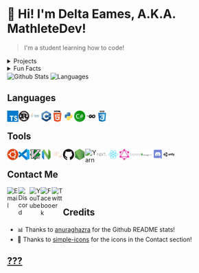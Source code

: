 # 🐬 Hi! I'm Delta Eames, A.K.A. MathleteDev!

> I'm a student learning how to code!

<details>
  <summary>Projects</summary>
  <ul>
    <li><a href="https://teachersonly.vercel.app/">teachersonly.com</a> - A dating app for teachers</li>
    <li><a href="https://github.com/mathletedev/rust-sudoku-solver/">Rust Sudoku Solver</a> - A sudoku solver build in Rust</li>
    <li><a href="https://github.com/mathletedev/kotoamatsukami/">kotoamatsukami</a> - A (partial) TypeScript machine learning library</li>
  </ul>
</details>

<details>
  <summary>Fun Facts</summary>
  <ul>
    <li>My favorite fields of science are physics, computer science, and math</li>
    <li>My favorite programming language is TypeScript</li>
    <li>I started coding when I was around 8</li>
    <li>I am currently a freshman in high school</li>
  </ul>
</details>

<img align="center" title="Github Stats" alt="Github Stats" src="https://github-readme-stats.vercel.app/api?username=mathletedev&show_icons=true&theme=onedark&include_all_commits=true&hide_border=true/" />
<img align="center" title="Languages" alt="Languages" src="https://github-readme-stats.vercel.app/api/top-langs/?username=mathletedev&theme=onedark&layout=compact&hide_border=true/" />

## Languages

<img align="left" title="TypeScript" alt="TypeScript" width="26px" src="https://raw.githubusercontent.com/github/explore/80688e429a7d4ef2fca1e82350fe8e3517d3494d/topics/typescript/typescript.png/" />
<img align="left" title="Rust" alt="Rust" width="26px" src="https://raw.githubusercontent.com/github/explore/80688e429a7d4ef2fca1e82350fe8e3517d3494d/topics/rust/rust.png/" />
<img align="left" title="Java" alt="Java" width="26px" src="https://raw.githubusercontent.com/github/explore/80688e429a7d4ef2fca1e82350fe8e3517d3494d/topics/java/java.png/" />
<img align="left" title="C++" alt="C++" width="26px" src="https://raw.githubusercontent.com/github/explore/80688e429a7d4ef2fca1e82350fe8e3517d3494d/topics/cpp/cpp.png/" />
<img align="left" title="HTML" alt="HTML" width="26px" src="https://raw.githubusercontent.com/github/explore/80688e429a7d4ef2fca1e82350fe8e3517d3494d/topics/html/html.png/" />
<img align="left" title="Python" alt="Python" width="26px" src="https://raw.githubusercontent.com/github/explore/80688e429a7d4ef2fca1e82350fe8e3517d3494d/topics/python/python.png/" />
<img align="left" title="C#" alt="C#" width="26px" src="https://raw.githubusercontent.com/github/explore/80688e429a7d4ef2fca1e82350fe8e3517d3494d/topics/csharp/csharp.png/" />
<img align="left" title="Go" alt="Go" width="26px" src="https://raw.githubusercontent.com/github/explore/80688e429a7d4ef2fca1e82350fe8e3517d3494d/topics/go/go.png/" />
<img align="left" title="CSS" alt="CSS" width="26px" src="https://raw.githubusercontent.com/github/explore/80688e429a7d4ef2fca1e82350fe8e3517d3494d/topics/css/css.png/" />

<br />

## Tools

<img align="left" title="Ubuntu" alt="Ubuntu" width="26px" src="https://raw.githubusercontent.com/github/explore/80688e429a7d4ef2fca1e82350fe8e3517d3494d/topics/ubuntu/ubuntu.png/" />
<img align="left" title="Visual Studio Code" alt="Visual Studio Code" width="26px" src="https://raw.githubusercontent.com/github/explore/80688e429a7d4ef2fca1e82350fe8e3517d3494d/topics/visual-studio-code/visual-studio-code.png/" />
<img align="left" title="Vim" alt="Vim" width="26px" src="https://raw.githubusercontent.com/github/explore/80688e429a7d4ef2fca1e82350fe8e3517d3494d/topics/vim/vim.png/" />
<img align="left" title="Neovim" alt="Neovim" width="26px" src="https://raw.githubusercontent.com/github/explore/26674e638508ac4a4e113ee32d6755ebfa000569/topics/neovim/neovim.png/" />
<img align="left" title="Fish" alt="Fish" width="26px" src="https://raw.githubusercontent.com/github/explore/80688e429a7d4ef2fca1e82350fe8e3517d3494d/topics/fish/fish.png/" />
<img align="left" title="Github" alt="Github" width="26px" src="https://raw.githubusercontent.com/github/explore/78df643247d429f6cc873026c0622819ad797942/topics/github/github.png/" />
<img align="left" title="Node.js" alt="Node.js" width="26px" src="https://raw.githubusercontent.com/github/explore/80688e429a7d4ef2fca1e82350fe8e3517d3494d/topics/nodejs/nodejs.png/" />
<img align="left" title="Yarn" alt="Yarn" width="26px" src="https://avatars.githubusercontent.com/u/22247014?s=400&v=4/" />
<img align="left" title="Next.js" alt="Next.js" width="26px" src="https://raw.githubusercontent.com/github/explore/28b02bbc9ad9f7a503c43775aebeb515dc2da5fc/topics/nextjs/nextjs.png/" />
<img align="left" title="React" alt="React" width="26px" src="https://raw.githubusercontent.com/github/explore/80688e429a7d4ef2fca1e82350fe8e3517d3494d/topics/react/react.png/" />
<img align="left" title="GraphQL" alt="GraphQL" width="26px" src="https://raw.githubusercontent.com/github/explore/80688e429a7d4ef2fca1e82350fe8e3517d3494d/topics/graphql/graphql.png/" />
<img align="left" title="Express" alt="Express" width="26px" src="https://raw.githubusercontent.com/github/explore/80688e429a7d4ef2fca1e82350fe8e3517d3494d/topics/express/express.png/" />
<img align="left" title="MongoDB" alt="MongoDB" width="26px" src="https://raw.githubusercontent.com/github/explore/80688e429a7d4ef2fca1e82350fe8e3517d3494d/topics/mongodb/mongodb.png/" />
<img align="left" title="Discord" alt="Discord" width="26px" src="https://raw.githubusercontent.com/github/explore/80688e429a7d4ef2fca1e82350fe8e3517d3494d/topics/discord/discord.png/" />
<img align="left" title="Unity Engine" alt="Unity Engine" width="26px" src="https://raw.githubusercontent.com/github/explore/80688e429a7d4ef2fca1e82350fe8e3517d3494d/topics/unity/unity.png/" />

<br />

## Contact Me

[<img align="left" title="Email" alt="Email" width="26px" src="https://cdn.jsdelivr.net/npm/simple-icons@v3/icons/gmail.svg" />](mailto:mathletedev@gmail.com)
[<img align="left" title="Discord" alt="Discord" width="26px" src="https://cdn.jsdelivr.net/npm/simple-icons@v3/icons/discord.svg" />](https://discord.gg/RRfW8FrX3E/)
[<img align="left" title="YouTube" alt="YouTube" width="26px" src="https://cdn.jsdelivr.net/npm/simple-icons@v3/icons/youtube.svg" />](https://youtube.com/channel/UCOaIT1nP-FhOFlhz2_fzJ1Q/)
[<img align="left" title="Facebook" alt="Facebook" width="26px" src="https://cdn.jsdelivr.net/npm/simple-icons@v3/icons/facebook.svg" />](https://facebook.com/mathletedev/)
[<img align="left" title="Twitter" alt="Twitter" width="26px" src="https://cdn.jsdelivr.net/npm/simple-icons@v3/icons/twitter.svg" />](https://twitter.com/MathleteDev/)

<br />

## Credits

- 📊 Thanks to [anuraghazra](https://github.com/anuraghazra/github-readme-stats/) for the Github README stats!
- 🔗 Thanks to [simple-icons](https://github.com/simple-icons/simple-icons/) for the icons in the Contact section!

## [???](https://mathletedev.vercel.app/more/)
